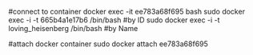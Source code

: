 

#connect to container
docker exec -it ee783a68f695  bash
sudo docker exec -i -t 665b4a1e17b6 /bin/bash #by ID
sudo docker exec -i -t loving_heisenberg /bin/bash #by Name

#attach docker container
sudo docker attach ee783a68f695